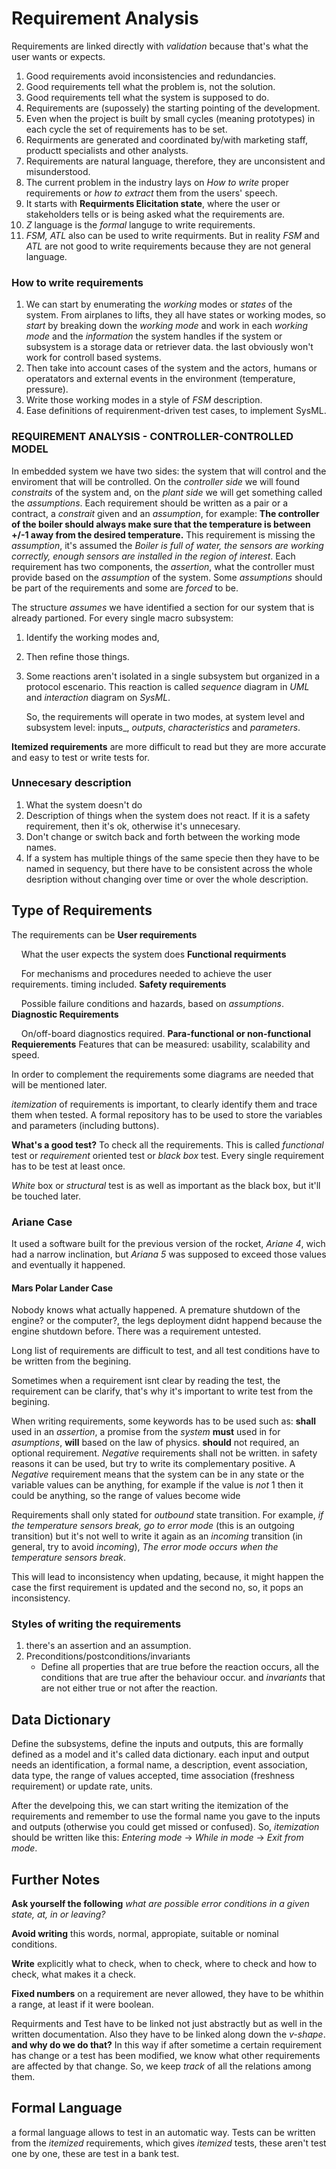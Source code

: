 # Requirement Analysis

Requirements are linked directly with *validation* because that's what the user wants or expects.

1. Good requirements avoid inconsistencies and redundancies.
2. Good requirements tell what the problem is, not the solution.
3. Good requirements tell what the system is supposed to do.
4. Requirements are (supossely) the starting pointing of the development.
5. Even when the project is built by small cycles (meaning prototypes) in each cycle the set of requirements has to be set.
6. Requirments are generated and coordinated by/with marketing staff, productt specialists and other analysts.
7. Requirements are natural language, therefore, they are unconsistent and misunderstood.
8. The current problem in the industry lays on *How to write* proper requirements or *how to extract* them from the users' speech.
9. It starts with **Requirments Elicitation state**, where the user or stakeholders tells or is being asked what the requirements are.
10. *Z* language is the *formal* languge to write requirements.
11. *FSM, ATL* also can be used to write requirments. But in reality *FSM* and *ATL* are not good to write requirements because they are not general language.

### How to write requirements

1. We can start by enumerating the *working* modes or *states* of the system. From airplanes to lifts, they all have states or working modes, so *start* by breaking down the *working mode* and work in each *working mode* and the *information* the system handles if the system or subsystem is a storage data or retriever data. the last obviously won't work for controll based systems.
2. Then take into account cases of the system and the actors, humans or operatators and external events in the environment (temperature, pressure).
3. Write those working modes in a style of *FSM* description.
4. Ease definitions of requirenment-driven test cases, to implement SysML.

### REQUIREMENT ANALYSIS - CONTROLLER-CONTROLLED MODEL

In embedded system we have two sides: the system that will control and the enviroment that will be controlled. On the *controller side* we will found *constraits* of the system and, on the *plant side* we will get something called the *assumptions*.
Each requirement should be written as a pair or a contract, a *constrait* given and an *assumption*, for example:
 **The controller of the boiler should always make sure that the temperature is between +/-1 away from the desired temperature.** This requirement is missing the *assumption*, it's assumed the *Boiler is full of water, the sensors are working correctly, enough sensors are installed in the region of interest*. Each requirement has two components, the *assertion*, what the controller must provide based on the *assumption* of the system. Some *assumptions* should be part of the requirements and some are *forced* to be.

The structure *assumes* we have identified a section for our system that is already partioned. For every single macro subsystem:

1. Identify the working modes and,

2. Then refine those things.

3. Some reactions aren't isolated in a single subsystem but organized in a protocol escenario. This reaction is called *sequence* diagram in *UML* and *interaction* diagram on *SysML*.
   
   So, the requirements will operate in two modes, at system level and subsystem level: inputs_, *outputs*, *characteristics* and *parameters*.

**Itemized requirements** are more difficult to read but they are more accurate and easy to test or write tests for.

### Unnecesary description

1. What the system doesn't do
2. Description of things when the system does not react. If it is a safety requirement, then it's ok, otherwise it's unnecesary.
3. Don't change or switch back and forth between the working mode names.
4. If a system has multiple things of the same specie then they have to be named in sequency, but there have to be consistent across the whole desription without changing over time or over the whole description.

## Type of Requirements

The requirements can be **User requirements**

    What the user expects the system does **Functional requirments**    

    For mechanisms and procedures needed to achieve the user requirements. timing included. **Safety requirements**    

    Possible failure conditions and hazards, based on *assumptions*. **Diagnostic Requirements**

    On/off-board diagnostics required. **Para-functional or non-functional Requierements** 
Features that can be measured: usability, scalability and speed.

In order to complement the requirements some diagrams are needed that will be mentioned later.

*itemization* of requirements is important, to clearly identify them and trace them when tested. 
A formal repository has to be used to store the variables and parameters (including buttons).

**What's a good test?** To check all the requirements. This is called *functional* test or *requirement* oriented test or *black box* test. Every single requirement has to be test at least once.

*White* box or *structural* test is as well as important as the black box, but it'll be touched later.

### Ariane Case

It used a software built for the previous version of the rocket, *Ariane 4*, wich had a narrow inclination, but *Ariana 5* was supposed to exceed those values and eventually it happened.

#### Mars Polar Lander Case

Nobody knows what actually happened. A premature shutdown of the engine? or the computer?, the legs deployment didnt happend because the engine shutdown before. There was a requirement untested.

Long list of requirements are difficult to test, and all test conditions have to be written from the begining.

Sometimes when a requirement isnt clear by reading the test, the requirement can be clarify, that's why it's important to write test from the begining.

When writing requirements, some keywords has to be used such as:
 **shall** used in an *assertion*, a promise from the *system* **must** used in for *asumptions*,
 **will** based on the law of physics.
 **should** not required, an optional requirement. *Negative* requirements shall not be written. in safety reasons it can be used, but try to write its complementary positive. A *Negative* requirement means that the system can be in any state or the variable values can be anything, for example if the value is *not* 1 then it could be anything, so the range of values become wide

Requirements shall only stated for *outbound* state transition. For example, *if the temperature sensors break, go to error mode* (this is an outgoing transition) but it's not well to write it again as an *incoming* transition (in general, try to avoid *incoming*), *The error mode occurs when the temperature sensors break*.

This will lead to inconsistency when updating, because, it might happen the case the first requirement is updated and the second no, so, it pops an inconsistency.

### Styles of writing the requirements

1. there's an assertion and an assumption.
2. Preconditions/postconditions/invariants
   - Define all properties that are true before the reaction occurs, all the conditions that are true after the behaviour occur. and *invariants* that are not either true or not after the reaction.

## Data Dictionary

Define the subsystems, define the inputs and outputs, this are formally defined as a model and it's called data dictionary. 
each input and output needs an identification, a formal name, a description, event association, data type, the range of values accepted, time association (freshness requirement) or update rate, units.

After the develpoing this, we can start writing the itemization of the requirements and remember to use the formal name you gave to the inputs and outputs (otherwise you could get missed or confused). So, *itemization* should be written like this: *Entering mode* -> *While in mode* -> *Exit from mode*.

## Further Notes

**Ask yourself the following** *what are possible error conditions in a given state, at, in or leaving?*

**Avoid writing** this words, normal, appropiate, suitable or nominal conditions.

**Write** explicitly what to check, when to check, where to check and how to check, what makes it a check.

**Fixed numbers** on a requirement are never allowed, they have to be whithin a range, at least if it were boolean.

Requirments and Test have to be linked not just abstractly but as well in the written documentation. Also they have to be linked along down the *v-shape*. **and why do we do that?** In this way if after sometime a certain requirement has change or a test has been modified, we know what other requirements are affected by that change. So, we keep *track* of all the relations among them.

## Formal Language

a formal language allows to test in an automatic way. Tests can be written from the *itemized* requirements, which gives *itemized* tests, these aren't test one by one, these are test in a bank test.
